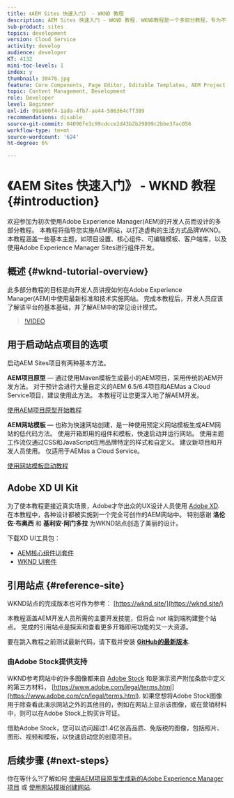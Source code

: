 ```yaml
---
title: 《AEM Sites 快速入门》 - WKND 教程
description: AEM Sites 快速入门 - WKND 教程. WKND教程是一个多部分教程，专为不熟悉Adobe Experience Manager的开发人员而设计。 本教程将指导您实施一个AEM网站，以打造一个虚构的生活方式品牌WKND。 本教程涵盖基本主题，如项目设置、Maven原型、核心组件、可编辑模板、客户端库和组件开发。
sub-product: sites
topics: development
version: Cloud Service
activity: develop
audience: developer
KT: 4132
mini-toc-levels: 1
index: y
thumbnail: 30476.jpg
feature: Core Components, Page Editor, Editable Templates, AEM Project Archetype
topic: Content Management, Development
role: Developer
level: Beginner
exl-id: 09a600f4-1ada-4fb7-ae44-586364cff389
recommendations: disable
source-git-commit: 04096fe3c99cdcce2d43b2b29899c2bbe37ac056
workflow-type: tm+mt
source-wordcount: '624'
ht-degree: 6%

---
```


# 《AEM Sites 快速入门》 - WKND 教程 {#introduction}

欢迎参加为初次使用Adobe Experience Manager(AEM)的开发人员而设计的多部分教程。 本教程将指导您实施AEM网站，以打造虚构的生活方式品牌WKND。 本教程涵盖一些基本主题，如项目设置、核心组件、可编辑模板、客户端库，以及使用Adobe Experience Manager Sites进行组件开发。

## 概述 {#wknd-tutorial-overview}

此多部分教程的目标是向开发人员讲授如何在Adobe Experience Manager(AEM)中使用最新标准和技术实施网站。 完成本教程后，开发人员应该了解该平台的基本基础，并了解AEM中的常见设计模式。

>[!VIDEO](https://video.tv.adobe.com/v/30476?quality=12&learn=on)

## 用于启动站点项目的选项

启动AEM Sites项目有两种基本方法。

**AEM项目原型**  — 通过使用Maven模板生成最小的AEM项目，采用传统的AEM开发方法。 对于预计会进行大量自定义的AEM 6.5/6.4项目和AEMas a Cloud Service项目，建议使用此方法。 本教程可让您更深入地了解AEM开发。

[使用AEM项目原型开始教程](./project-archetype/overview.md)

**AEM网站模板**  — 也称为快速网站创建，是一种使用预定义网站模板生成AEM网站的低代码方法。 使用开箱即用的组件和模板，快速启动并运行网站。 使用主题工作流仅通过CSS和JavaScript应用品牌特定的样式和自定义。 建议新项目和开发人员使用。 仅适用于AEMas a Cloud Service。

[使用网站模板启动教程](./site-template/create-site.md)

## Adobe XD UI Kit

为了使本教程更接近真实场景，Adobe才华出众的UX设计人员使用 [Adobe XD](https://www.adobe.com/products/xd.html). 在本教程中，各种设计都被实施到一个完全可创作的AEM网站中。 特别感谢 **洛伦佐·布奥西** 和 **基利安·阿门多拉** 为WKND站点创造了美丽的设计。

下载XD UI工具包：

* [AEM核心组件UI套件](assets/overview/AEM-CoreComponents-UI-Kit.xd)
* [WKND UI套件](https://github.com/adobe/aem-guides-wknd/releases/download/aem-guides-wknd-0.0.2/AEM_UI-kit-WKND.xd)

## 引用站点 {#reference-site}

WKND站点的完成版本也可作为参考： [https://wknd.site/](https://wknd.site/)

本教程涵盖AEM开发人员所需的主要开发技能，但将会 *not* 端到端构建整个站点。 完成的引用站点是探索和查看更多开箱即用功能的又一大资源。

要在跳入教程之前测试最新代码，请下载并安装 **[GitHub的最新版本](https://github.com/adobe/aem-guides-wknd/releases/latest)**.

### 由Adobe Stock提供支持

WKND参考网站中的许多图像都来自 [Adobe Stock](https://stock.adobe.com/) 和是演示资产附加条款中定义的第三方材料， [https://www.adobe.com/legal/terms.html](https://www.adobe.com/cn/legal/terms.html). 如果您想将Adobe Stock图像用于除查看此演示网站之外的其他目的，例如在网站上显示该图像，或在营销材料中，则可以在Adobe Stock上购买许可证。

借助Adobe Stock，您可以访问超过1.4亿张高品质、免版税的图像，包括照片、图形、视频和模板，以快速启动您的创意项目。

## 后续步骤 {#next-steps}

你在等什么?!了解如何 [使用AEM项目原型生成新的Adobe Experience Manager项目](./project-archetype/overview.md) 或 [使用网站模板创建网站](./site-template/create-site.md).

